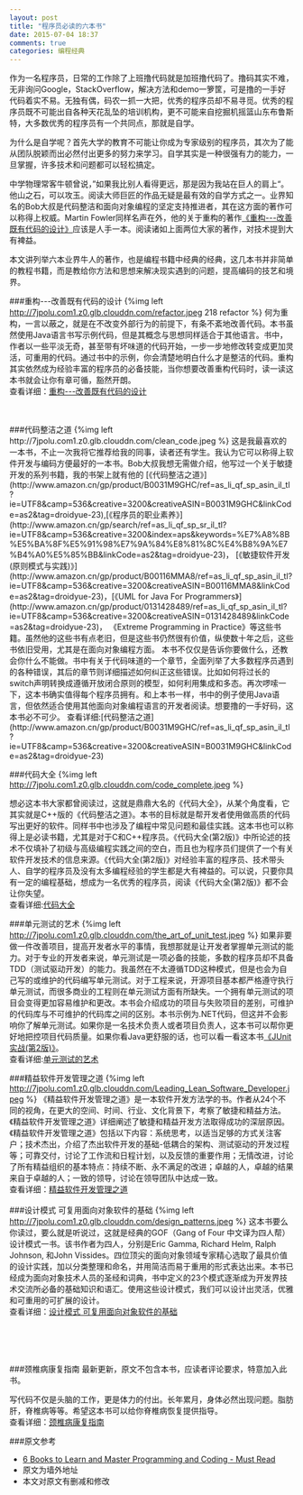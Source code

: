 ```yaml
---
layout: post
title: "程序员必读的六本书"
date: 2015-07-04 18:37
comments: true
categories: 编程经典
---
```

作为一名程序员，日常的工作除了上班撸代码就是加班撸代码了。撸码其实不难，无非询问Google，StackOverflow，解决方法和demo一箩筐，可是撸的一手好代码着实不易。无独有偶，码农一抓一大把，优秀的程序员却不易寻觅。优秀的程序员既不可能出自各种天花乱坠的培训机构，更不可能来自挖掘机摇篮山东布鲁斯特，大多数优秀的程序员有一个共同点，那就是自学。

为什么是自学呢？首先大学的教育不可能让你成为专家级别的程序员，其次为了能从团队脱颖而出必然付出更多的努力来学习。自学其实是一种很强有力的能力，一旦掌握，许多技术和问题都可以轻松搞定。

中学物理常客牛顿曾说，”如果我比别人看得更远，那是因为我站在巨人的肩上“。他山之石，可以攻玉。阅读大师巨匠的作品无疑是最有效的自学方式之一。业界知名的Bob大叔是代码整洁和面向对象编程的坚定支持推进者，其在这方面的著作可以称得上权威。Martin Fowler同样名声在外，他的关于重构的著作[《重构---改善既有代码的设计》](http://droidredirect.sinaapp.com/book_refactor.php)应该是人手一本。阅读诸如上面两位大家的著作，对技术提到大有裨益。
<!--more-->
本文讲列举六本业界牛人的著作，也是编程书籍中经典的经典，这几本书并非简单的教程书籍，而是教给你方法和思想来解决现实遇到的问题，提高编码的技艺和境界。

###重构---改善既有代码的设计
{%img left http://7jpolu.com1.z0.glb.clouddn.com/refactor.jpeg 218 refactor %}
何为重构，一言以蔽之，就是在不改变外部行为的前提下，有条不紊地改善代码。本书虽然使用Java语言书写示例代码，但是其概念与思想同样适合于其他语言。书中，作者以一些平淡无奇，甚至带有坏味道的代码开始，一步一步地修改转变成更加灵活，可重用的代码。通过书中的示例，你会清楚地明白什么才是整洁的代码。重构其实依然成为经验丰富的程序员的必备技能，当你想要改善重构代码时，读一读这本书就会让你有章可循，豁然开朗。  
查看详细：[重构---改善既有代码的设计](http://droidredirect.sinaapp.com/book_refactor.php)

<br/>
<br/>
###代码整洁之道
{%img left http://7jpolu.com1.z0.glb.clouddn.com/clean_code.jpeg %}
这是我最喜欢的一本书，不止一次我将它推荐给我的同事，读者还有学生。我认为它可以称得上软件开发与编码方便最好的一本书。Bob大叔我想无需做介绍，他写过一个关于敏捷开发的系列书籍，我的书架上就有他的 [《代码整洁之道》](http://www.amazon.cn/gp/product/B0031M9GHC/ref=as_li_qf_sp_asin_il_tl?ie=UTF8&camp=536&creative=3200&creativeASIN=B0031M9GHC&linkCode=as2&tag=droidyue-23),[《程序员的职业素养》](http://www.amazon.cn/gp/search/ref=as_li_qf_sp_sr_il_tl?ie=UTF8&camp=536&creative=3200&index=aps&keywords=%E7%A8%8B%E5%BA%8F%E5%91%98%E7%9A%84%E8%81%8C%E4%B8%9A%E7%B4%A0%E5%85%BB&linkCode=as2&tag=droidyue-23)，
[《敏捷软件开发(原则模式与实践)》](http://www.amazon.cn/gp/product/B00116MMA8/ref=as_li_qf_sp_asin_il_tl?ie=UTF8&camp=536&creative=3200&creativeASIN=B00116MMA8&linkCode=as2&tag=droidyue-23)，[《UML for Java For Programmers》](http://www.amazon.cn/gp/product/0131428489/ref=as_li_qf_sp_asin_il_tl?ie=UTF8&camp=536&creative=3200&creativeASIN=0131428489&linkCode=as2&tag=droidyue-23)， 《Extreme Programming in Practice》等这些书籍。虽然他的这些书有点老旧，但是这些书仍然很有价值，纵使数十年之后，这些书依旧受用，尤其是在面向对象编程方面。
 本书不仅仅是告诉你要做什么，还教会你什么不能做。书中有关于代码味道的一个章节，全面列举了大多数程序员遇到的各种错误，其后的章节则详细描述如何纠正这些错误。比如如何将过长的switch声明转换成遵循开放闭合原则的模型，如何利用集成和多态。再次啰嗦一下，这本书确实值得每个程序员拥有。和上本书一样，书中的例子使用Java语言，但依然适合使用其他面向对象编程语言的开发者阅读。想要撸的一手好码，这本书必不可少。  
查看详细:[代码整洁之道](http://www.amazon.cn/gp/product/B0031M9GHC/ref=as_li_qf_sp_asin_il_tl?ie=UTF8&camp=536&creative=3200&creativeASIN=B0031M9GHC&linkCode=as2&tag=droidyue-23)

###代码大全
{%img left http://7jpolu.com1.z0.glb.clouddn.com/code_complete.jpeg %}

想必这本书大家都曾阅读过，这就是鼎鼎大名的《代码大全》，从某个角度看，它其实就是C++版的《代码整洁之道》。本书的目标就是帮开发者使用做高质的代码写出更好的软件。同样书中也涉及了编程中常见问题和最佳实践。这本书也可以称得上是必读书籍，尤其是对于C和C++程序员。《代码大全(第2版)》中所论述的技术不仅填补了初级与高级编程实践之间的空白，而且也为程序员们提供了一个有关软件开发技术的信息来源。《代码大全(第2版)》对经验丰富的程序员、技术带头人、自学的程序员及没有太多编程经验的学生都是大有裨益的。可以说，只要你具有一定的编程基础，想成为一名优秀的程序员，阅读《代码大全(第2版)》都不会让你失望。  
查看详细:[代码大全](http://www.amazon.cn/gp/product/B0061XKRXA/ref=as_li_qf_sp_asin_il_tl?ie=UTF8&camp=536&creative=3200&creativeASIN=B0061XKRXA&linkCode=as2&tag=droidyue-23)

###单元测试的艺术
{%img left http://7jpolu.com1.z0.glb.clouddn.com/the_art_of_unit_test.jpeg %}
如果非要做一件改善项目，提高开发者水平的事情，我想那就是让开发者掌握单元测试的能力。对于专业的开发者来说，单元测试是一项必备的技能，多数的程序员却不具备TDD（测试驱动开发）的能力。我虽然在不太遵循TDD这种模式，但是也会为自己写的或维护的代码编写单元测试。对于工程来说，开源项目基本都严格遵守执行单元测试，而很多商业的工程则在单元测试方面有所缺失。一个拥有单元测试的项目会变得更加容易维护和更改。本书会介绍成功的项目与失败项目的差别，可维护的代码库与不可维护的代码库之间的区别。本书示例为.NET代码，但这并不会影响你了解单元测试。如果你是一名技术负责人或者项目负责人，这本书可以帮你更好地把控项目代码质量。如果你看Java更舒服的话，也可以看一看这本书[《JUnit实战(第2版)》](http://www.amazon.cn/gp/product/B007NDAPHK/ref=as_li_qf_sp_asin_il_tl?ie=UTF8&camp=536&creative=3200&creativeASIN=B007NDAPHK&linkCode=as2&tag=droidyue-23)。  
查看详细:[单元测试的艺术](http://www.amazon.cn/gp/product/B00MBQMFLI/ref=as_li_qf_sp_asin_il_tl?ie=UTF8&camp=536&creative=3200&creativeASIN=B00MBQMFLI&linkCode=as2&tag=droidyue-23)

###精益软件开发管理之道
{%img left http://7jpolu.com1.z0.glb.clouddn.com/Leading_Lean_Software_Developer.jpeg %}
《精益软件开发管理之道》是一本软件开发方法学的书。作者从24个不同的视角，在更大的空间、时间、行业、文化背景下，考察了敏捷和精益方法。《精益软件开发管理之道》详细阐述了敏捷和精益开发方法取得成功的深层原因。《精益软件开发管理之道》包括以下内容：系统思考，以适当足够的方式关注客户；技术杰出，介绍了杰出软件开发的基础-低耦合的架构、测试驱动的开发过程等；可靠交付，讨论了工作流和日程计划，以及反馈的重要作用；无情改进，讨论了所有精益组织的基本特点：持续不断、永不满足的改进；卓越的人，卓越的结果来自于卓越的人；一致的领导，讨论在领导团队中达成一致。  
查看详细：[精益软件开发管理之道](http://www.amazon.cn/gp/product/0321620704/ref=as_li_qf_sp_asin_il_tl?ie=UTF8&camp=536&creative=3200&creativeASIN=0321620704&linkCode=as2&tag=droidyue-23)
<br/>
<br/>
###设计模式 可复用面向对象软件的基础
{%img left http://7jpolu.com1.z0.glb.clouddn.com/design_patterns.jpeg %}
这本书要么你读过，要么就是听说过，这就是经典的GOF（Gang of Four 中文译为四人帮）设计模式一书。该书作者为四人，分别是Eric Gamma, Richard Helm, Ralph Johnson, 和John Vissides。四位顶尖的面向对象领域专家精心选取了最具价值的设计实践，加以分类整理和命名，并用简洁而易于重用的形式表达出来。本书已经成为面向对象技术人员的圣经和词典，书中定义的23个模式逐渐成为开发界技术交流所必备的基础知识和语汇。使用这些设计模式，我们可以设计出灵活，优雅和可重用的可扩展的设计。  
查看详细：[设计模式 可复用面向对象软件的基础](http://www.amazon.cn/gp/product/B001130JN8/ref=as_li_qf_sp_asin_il_tl?ie=UTF8&camp=536&creative=3200&creativeASIN=B001130JN8&linkCode=as2&tag=droidyue-23)

<br/>
<br/>
<br/>
<br/>
###颈椎病康复指南
最新更新，原文不包含本书，应读者评论要求，特意加入此书。

写代码不仅是头脑的工作，更是体力的付出。长年累月，身体必然出现问题。脂肪肝，脊椎病等等。希望这本书可以给你脊椎病恢复提供指导。  
查看详细：[颈椎病康复指南](http://www.amazon.cn/gp/product/B0085UMKXC/ref=as_li_qf_sp_asin_il_tl?ie=UTF8&camp=536&creative=3200&creativeASIN=B0085UMKXC&linkCode=as2&tag=droidyue-23)


###原文参考
  * [6 Books to Learn and Master Programming and Coding - Must Read](http://javarevisited.blogspot.com/2014/09/top-6-books-to-learn-programming-coding.html)
  * 原文为墙外地址
  * 本文对原文有删减和修改
